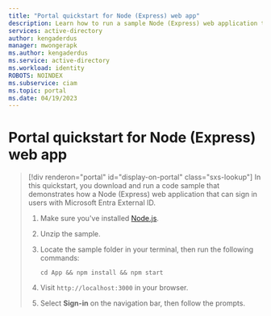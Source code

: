 ```yaml
---
title: "Portal quickstart for Node (Express) web app" 
description: Learn how to run a sample Node (Express) web application to sign in users 
services: active-directory 
author: kengaderdus 
manager: mwongerapk 
ms.author: kengaderdus 
ms.service: active-directory 
ms.workload: identity 
ROBOTS: NOINDEX 
ms.subservice: ciam 
ms.topic: portal 
ms.date: 04/19/2023 
---
```

# Portal quickstart for Node (Express) web app

> [!div renderon="portal" id="display-on-portal" class="sxs-lookup"]
> In this quickstart, you download and run a code sample that demonstrates how a Node (Express) web application that can sign in users with Microsoft Entra External ID.
>
> 1. Make sure you've installed [Node.js](https://nodejs.org/download/).
> 1. Unzip the sample.
> 1. Locate the sample folder in your terminal, then run the following commands:
>
>    ```console
>    cd App && npm install && npm start
>    ```
>
> 1. Visit `http://localhost:3000` in your browser.
> 1. Select **Sign-in** on the navigation bar, then follow the prompts.
>